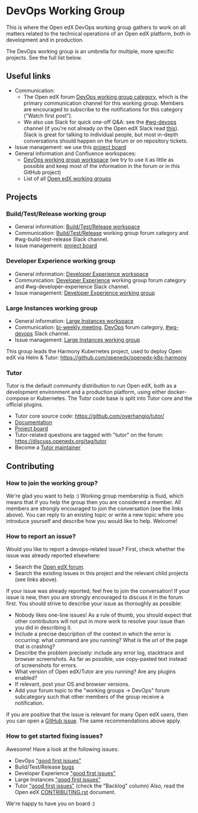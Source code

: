 # DevOps Working Group

This is where the Open edX DevOps working group gathers to work on all matters related to the technical operations of an Open edX platform, both in development and in production.

The DevOps working group is an umbrella for multiple, more specific projects. See the full list below.

## Useful links

- Communication:
    - The Open edX forum [DevOps working group category](https://discuss.openedx.org/c/working-groups/devops), which is the primary communication channel for this working group. Members are encouraged to subscribe to the notifications for this category ("Watch first post").
    - We also use Slack for quick one-off Q&A: see the [#wg-devops](https://app.slack.com/client/T02SNA1T6/C04J9GTLHH8) channel (if you're not already on the Open edX Slack read [this](https://github.com/openedx/edx-platform/blob/master/CONTRIBUTING.rst#slack)). Slack is great for talking to individual people, but most in-depth conversations should happen on the forum or on repository tickets.
- Issue management: we use this [project board](https://github.com/orgs/openedx/projects/42)
- General information and Confluence workspaces:
    - [DevOps working group workspace](https://openedx.atlassian.net/wiki/spaces/COMM/pages/3620044867/DevOps+Working+Group) (we try to use it as little as possible and keep most of the information in the forum or in this GitHub project)
    - List of all [Open edX working groups](https://openedx.atlassian.net/wiki/spaces/COMM/pages/46793351/Open+edX+Working+Groups)

## Projects

### Build/Test/Release working group

- General information: [Build/Test/Release workspace](https://openedx.atlassian.net/wiki/spaces/COMM/pages/1022099494/Build-Test-Release+Working+Group)
- Communication: [Build/Test/Release](https://discuss.openedx.org/c/working-groups/build-test-release) working group forum category and #wg-build-test-release Slack channel.
- Issue management: [project board](https://github.com/orgs/openedx/projects/28/views/15)

### Developer Experience working group

- General information: [Developer Experience workspace](https://openedx.atlassian.net/wiki/spaces/COMM/pages/3583016961/Developer+Experience+Working+Group)
- Communication: [Developer Experience](https://discuss.openedx.org/c/working-groups/dev-experience) working group forum category and #wg-developer-experience Slack channel.
- Issue management: [Developer Experience working group](https://github.com/orgs/openedx/projects/37)

### Large Instances working group

- General information: [Large Instances workspace](https://openedx.atlassian.net/wiki/spaces/COMM/pages/3655008783/Large+Instances+-+DevOps+Sub-Working+Group)
- Communication: [bi-weekly meeting](https://discuss.openedx.org/t/deploying-open-edx-on-kubernetes-using-helm/8771), [DevOps](https://discuss.openedx.org/c/operators/7) forum category, [#wg-devops](https://openedx.slack.com/channels/wg-devops) Slack channel.
- Issue management: [Large Instances working group](https://github.com/orgs/openedx/projects/42/views/2)

This group leads the Harmony Kubernetes project, used to deploy Open edX via Helm & Tutor: https://github.com/openedx/openedx-k8s-harmony

### Tutor

Tutor is the default community distribution to run Open edX, both as a development environment and a production platform, using either docker-compose or Kubernetes. The Tutor code base is split into Tutor core and the official plugins.

- Tutor core source code: https://github.com/overhangio/tutor/
- [Documentation](https://docs.tutor.overhang.io/)
- [Project board](https://github.com/orgs/overhangio/projects/4)
- Tutor-related questions are tagged with "tutor" on the forum: https://discuss.openedx.org/tag/tutor
- Become a [Tutor maintainer](https://discuss.openedx.org/t/tutor-maintainers/7287)

## Contributing

### How to join the working group?

We're glad you want to help :) Working group membership is fluid, which means that if you help the group then you are considered a member. All members are strongly encouraged to join the conversation (see the links above). You can reply to an existing topic or write a new topic where you introduce yourself and describe how you would like to help. Welcome!

### How to report an issue?

Would you like to report a devops-related issue? First, check whether the issue was already reported elsewhere:

- Search the [Open edX forum](https://discuss.openedx.org).
- Search the existing issues in this project and the relevant child projects (see links above).

If your issue was already reported, feel free to join the conversation! If your issue is new, then you are strongly encouraged to discuss it in the forum first. You should strive to describe your issue as thoroughly as possible:

- Nobody likes one-line issues! As a rule of thumb, you should expect that other contributors will not put in more work to resolve your issue than you did in describing it.
- Include a precise description of the context in which the error is occurring: what command are you running? What is the url of the page that is crashing?
- Describe the problem precisely: include any error log, stacktrace and browser screenshots. As far as possible, use copy-pasted text instead of screenshots for errors.
- What version of Open edX/Tutor are you running? Are any plugins enabled?
- If relevant, post your OS and browser versions.
- Add your forum topic to the "working groups -> DevOps" forum subcategory such that other members of the group receive a notification.

If you are positive that the issue is relevant for many Open edX users, then you can open a [GitHub issue](https://github.com/openedx/wg-devops/issues). The same recommendations above apply.

### How to get started fixing issues?

Awesome! Have a look at the following issues:

- DevOps ["good first issues"](https://github.com/openedx/wg-devops/issues?q=is%3Aopen+is%3Aissue+label%3Agood-first-issue)
- Build/Test/Release [bugs](https://github.com/openedx/build-test-release-wg/issues?q=is%3Aopen+is%3Aissue+label%3Abug)
- Developer Experience ["good first issues"](https://github.com/openedx/wg-developer-experience/issues?q=is%3Aopen+is%3Aissue+label%3Agood-first-issue)
- Large Instances ["good first issues"](https://github.com/orgs/openedx/projects/42/views/3)
- Tutor ["good first issues"](https://github.com/orgs/overhangio/projects/4/views/1?filterQuery=-label%3A%22good+first+issue%22) (check the "Backlog" column)
Also, read the Open edX [CONTRIBUTING.rst](https://github.com/openedx/edx-platform/blob/master/CONTRIBUTING.rst) document.

We're happy to have you on board :)
